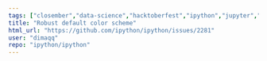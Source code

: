 ```yaml
---
tags: ["closember","data-science","hacktoberfest","ipython","jupyter","notebook","python","repl","spec-0000"]
title: "Robust default color scheme"
html_url: "https://github.com/ipython/ipython/issues/2281"
user: "dimaqq"
repo: "ipython/ipython"
---
```



